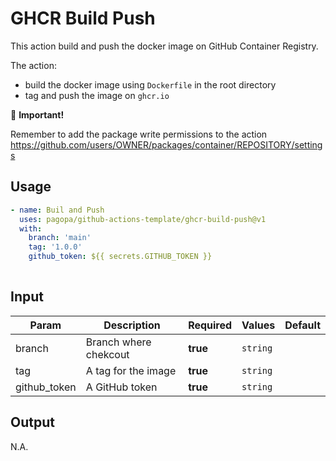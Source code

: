 # GHCR Build Push
This action build and push the docker image on GitHub Container Registry.

The action:
- build the docker image using `Dockerfile` in the root directory
- tag and push the image on `ghcr.io`

👀 **Important!**

Remember to add the package write permissions to the action https://github.com/users/OWNER/packages/container/REPOSITORY/settings


## Usage

``` yaml
- name: Buil and Push
  uses: pagopa/github-actions-template/ghcr-build-push@v1
  with:
    branch: 'main'
    tag: '1.0.0'
    github_token: ${{ secrets.GITHUB_TOKEN }}
      
```

## Input

| Param        | Description           | Required | Values   | Default |
|--------------|-----------------------|----------|----------|---------|
| branch       | Branch where chekcout | **true** | `string` |         |
| tag          | A tag for the image   | **true** | `string` |         |
| github_token | A GitHub token        | **true** | `string` |         |

## Output

N.A.
